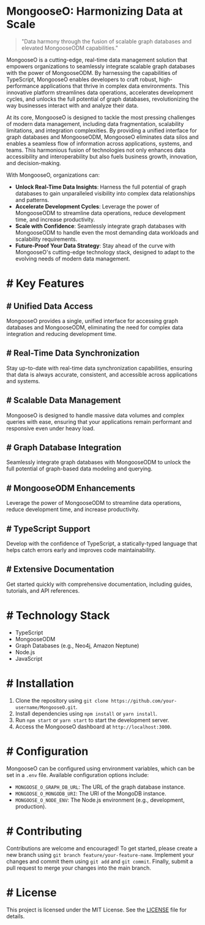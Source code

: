 <!-- MongooseO_20251026184813_8511 -->

# MongooseO: Harmonizing Data at Scale

> "Data harmony through the fusion of scalable graph databases and elevated MongooseODM capabilities."

MongooseO is a cutting-edge, real-time data management solution that empowers organizations to seamlessly integrate scalable graph databases with the power of MongooseODM. By harnessing the capabilities of TypeScript, MongooseO enables developers to craft robust, high-performance applications that thrive in complex data environments. This innovative platform streamlines data operations, accelerates development cycles, and unlocks the full potential of graph databases, revolutionizing the way businesses interact with and analyze their data.

At its core, MongooseO is designed to tackle the most pressing challenges of modern data management, including data fragmentation, scalability limitations, and integration complexities. By providing a unified interface for graph databases and MongooseODM, MongooseO eliminates data silos and enables a seamless flow of information across applications, systems, and teams. This harmonious fusion of technologies not only enhances data accessibility and interoperability but also fuels business growth, innovation, and decision-making.

With MongooseO, organizations can:

* **Unlock Real-Time Data Insights**: Harness the full potential of graph databases to gain unparalleled visibility into complex data relationships and patterns.
* **Accelerate Development Cycles**: Leverage the power of MongooseODM to streamline data operations, reduce development time, and increase productivity.
* **Scale with Confidence**: Seamlessly integrate graph databases with MongooseODM to handle even the most demanding data workloads and scalability requirements.
* **Future-Proof Your Data Strategy**: Stay ahead of the curve with MongooseO's cutting-edge technology stack, designed to adapt to the evolving needs of modern data management.

# # Key Features

## # **Unified Data Access**
MongooseO provides a single, unified interface for accessing graph databases and MongooseODM, eliminating the need for complex data integration and reducing development time.

## # **Real-Time Data Synchronization**
Stay up-to-date with real-time data synchronization capabilities, ensuring that data is always accurate, consistent, and accessible across applications and systems.

## # **Scalable Data Management**
MongooseO is designed to handle massive data volumes and complex queries with ease, ensuring that your applications remain performant and responsive even under heavy load.

## # **Graph Database Integration**
Seamlessly integrate graph databases with MongooseODM to unlock the full potential of graph-based data modeling and querying.

## # **MongooseODM Enhancements**
Leverage the power of MongooseODM to streamline data operations, reduce development time, and increase productivity.

## # **TypeScript Support**
Develop with the confidence of TypeScript, a statically-typed language that helps catch errors early and improves code maintainability.

## # **Extensive Documentation**
Get started quickly with comprehensive documentation, including guides, tutorials, and API references.

# # Technology Stack

* TypeScript
* MongooseODM
* Graph Databases (e.g., Neo4j, Amazon Neptune)
* Node.js
* JavaScript

# # Installation

1. Clone the repository using `git clone https://github.com/your-username/MongooseO.git`.
2. Install dependencies using `npm install` or `yarn install`.
3. Run `npm start` or `yarn start` to start the development server.
4. Access the MongooseO dashboard at `http://localhost:3000`.

# # Configuration

MongooseO can be configured using environment variables, which can be set in a `.env` file. Available configuration options include:

* `MONGOOSE_O_GRAPH_DB_URL`: The URL of the graph database instance.
* `MONGOOSE_O_MONGODB_URI`: The URI of the MongoDB instance.
* `MONGOOSE_O_NODE_ENV`: The Node.js environment (e.g., development, production).

# # Contributing

Contributions are welcome and encouraged! To get started, please create a new branch using `git branch feature/your-feature-name`. Implement your changes and commit them using `git add` and `git commit`. Finally, submit a pull request to merge your changes into the main branch.

# # License


This project is licensed under the MIT License. See the [LICENSE](LICENSE) file for details.